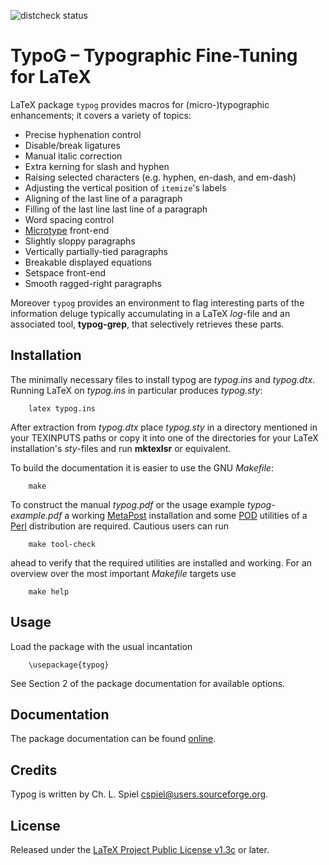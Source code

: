 ![distcheck status](https://github.com/cspiel/typog/actions/workflows/distcheck.yml/badge.svg)


#  TypoG &ndash; Typographic Fine-Tuning for LaTeX

LaTeX package `typog` provides macros for (micro-)typographic enhancements;
it covers a variety of topics:

* Precise hyphenation control
* Disable/break ligatures
* Manual italic correction
* Extra kerning for slash and hyphen
* Raising selected characters (e.g. hyphen, en-dash, and em-dash)
* Adjusting the vertical position of `itemize`'s labels
* Aligning of the last line of a paragraph
* Filling of the last line last line of a paragraph
* Word spacing control
* [Microtype](https://github.com/schlcht/microtype) front-end
* Slightly sloppy paragraphs
* Vertically partially-tied paragraphs
* Breakable displayed equations
* Setspace front-end
* Smooth ragged-right paragraphs

Moreover `typog` provides an environment to flag interesting parts of
the information deluge typically accumulating in a LaTeX *log*-file
and an associated tool, **typog-grep**, that selectively retrieves
these parts.


##  Installation

The minimally necessary files to install typog are *typog.ins* and *typog.dtx*.  Running LaTeX
on *typog.ins* in particular produces *typog.sty*:

        latex typog.ins

After extraction from *typog.dtx* place *typog.sty* in a directory mentioned in your TEXINPUTS
paths or copy it into one of the directories for your LaTeX installation's *sty*-files and run
**mktexlsr** or equivalent.

To build the documentation it is easier to use the GNU *Makefile*:

        make

To construct the manual *typog.pdf* or the usage example *typog-example.pdf* a working
[MetaPost](https://tug.org/metapost.html) installation and some
[POD](https://perldoc.perl.org/perlpod) utilities of a [Perl](https://www.perl.org/)
distribution are required.  Cautious users can run

        make tool-check

ahead to verify that the required utilities are installed and working.
For an overview over the most important *Makefile* targets use

        make help


##  Usage

Load the package with the usual incantation

        \usepackage{typog}

See Section 2 of the package documentation for available options.


##  Documentation

The package documentation can be found
[online](https://cspiel.github.io/typog/).


##  Credits

Typog is written by Ch. L. Spiel <cspiel@users.sourceforge.org>.


##  License

Released under the
[LaTeX Project Public License v1.3c](https://www.latex-project.org/lppl.txt)
or later.
